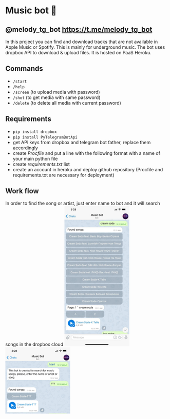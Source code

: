 # Music bot :musical_note:
## @melody_tg_bot https://t.me/melody_tg_bot 

In this project you can find and download tracks that are not available in Apple Music or Spotify. 
This is mainly for underground music. The bot uses dropbox API to download & upload files. It is hosted on PaaS Heroku.

## Commands
 * `/start`
 * `/help`
 * `/screen` (to upload media with password)
 * `/shot` (to get media with same password)
 * `/delete` (to delete all media with current password)
 
 ## Requirements
  * `pip install dropbox`
  * `pip install PyTelegramBotApi`
  * get API keys from dropbox and telegram bot father, replace them accordingly
  * create *Procfile* and put a line with the following format with a name of your main python file
  * create *requirements.txt* list
  * create an account in heroku and deploy github repository (Procfile and requirements.txt are necessary for deployment)

 ## Work flow
  In order to find the song or artist, just enter name to bot and it will search songs in the dropbox cloud
    <img src="images/artist_name.jpg" width="40%" height="40%" alt="artist_name">
    <img src="images/song_name.jpg" width="40%" height="40%" alt="song_name">